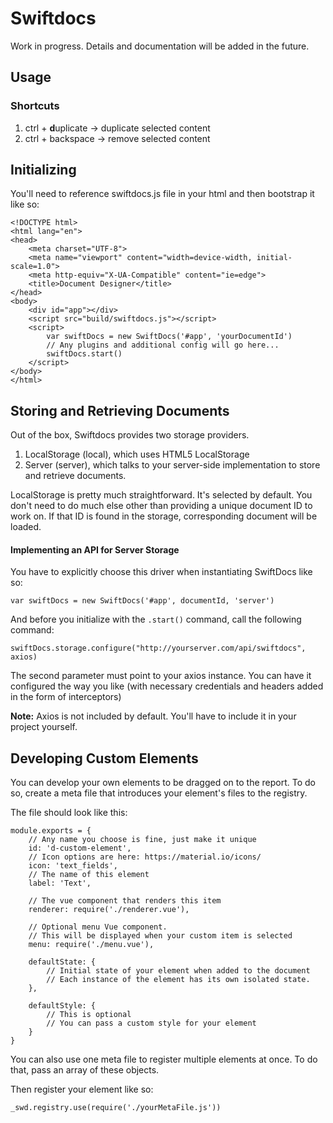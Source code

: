 Swiftdocs
===========

Work in progress. Details and documentation will be added in the future.

## Usage

### Shortcuts

1. ctrl + **d**uplicate -> duplicate selected content
2. ctrl + backspace -> remove selected content

## Initializing

You'll need to reference swiftdocs.js file in your html and then bootstrap it like so:
	
	<!DOCTYPE html>
	<html lang="en">
	<head>
	    <meta charset="UTF-8">
	    <meta name="viewport" content="width=device-width, initial-scale=1.0">
	    <meta http-equiv="X-UA-Compatible" content="ie=edge">
	    <title>Document Designer</title>
	</head>
	<body>
	    <div id="app"></div>
	    <script src="build/swiftdocs.js"></script>
	    <script>
	    	var swiftDocs = new SwiftDocs('#app', 'yourDocumentId')
	    	// Any plugins and additional config will go here...
	    	swiftDocs.start()
	    </script>
	</body>
	</html>

## Storing and Retrieving Documents

Out of the box, Swiftdocs provides two storage providers.

1. LocalStorage (local), which uses HTML5 LocalStorage
2. Server (server), which talks to your server-side implementation to store and retrieve documents.

LocalStorage is pretty much straightforward. It's selected by default. You don't need to do much else other than providing a unique document ID to work on. If that ID is found in the storage, corresponding document will be loaded.

#### Implementing an API for Server Storage

You have to explicitly choose this driver when instantiating SwiftDocs like so:

	var swiftDocs = new SwiftDocs('#app', documentId, 'server')
	
And before you initialize with the `.start()` command, call the following command:

	swiftDocs.storage.configure("http://yourserver.com/api/swiftdocs", axios)

The second parameter must point to your axios instance. You can have it configured the way you like (with necessary credentials and headers added in the form of interceptors)

**Note:** Axios is not included by default. You'll have to include it in your project yourself.

## Developing Custom Elements

You can develop your own elements to be dragged on to the report.
To do so, create a meta file that introduces your element's files to the registry.

The file should look like this:

	module.exports = {
		// Any name you choose is fine, just make it unique
		id: 'd-custom-element',
		// Icon options are here: https://material.io/icons/
		icon: 'text_fields',
		// The name of this element
		label: 'Text',

		// The vue component that renders this item
		renderer: require('./renderer.vue'),

		// Optional menu Vue component.
		// This will be displayed when your custom item is selected
		menu: require('./menu.vue'),

		defaultState: {
			// Initial state of your element when added to the document
			// Each instance of the element has its own isolated state.
		},

		defaultStyle: {
			// This is optional
			// You can pass a custom style for your element   
		}
	}

You can also use one meta file to register multiple elements at once.
To do that, pass an array of these objects.

Then register your element like so:
	
	_swd.registry.use(require('./yourMetaFile.js'))